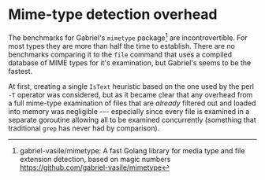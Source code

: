 # Mime-type detection overhead

The benchmarks for Gabriel's `mimetype` package[^1] are incontrovertible. For most types they are more than half the time to establish. There are no benchmarks comparing it to the `file` command that uses a compiled database of MIME types for it's examination, but Gabriel's seems to be the fastest.

At first, creating a single `IsText` heuristic based on the one used by the perl `-T` operator was considered, but as it became clear that any overhead from a full mime-type examination of files that are *already* filtered out and loaded into memory was negligible --- especially since every file is examined in a separate goroutine allowing all to be examined concurrently (something that traditional `grep` has never had by comparison).

[^1]: gabriel-vasile/mimetype: A fast Golang library for media type and file extension detection, based on magic numbers <https://github.com/gabriel-vasile/mimetype>
